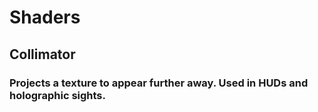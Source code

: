 # Shaders

## Collimator
### Projects a texture to appear further away. Used in HUDs and holographic sights.